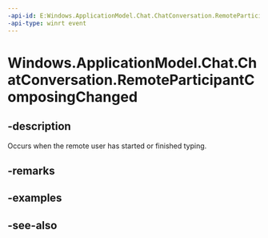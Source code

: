 ```yaml
---
-api-id: E:Windows.ApplicationModel.Chat.ChatConversation.RemoteParticipantComposingChanged
-api-type: winrt event
---
```


<!-- Event syntax
public event Windows.Foundation.TypedEventHandler RemoteParticipantComposingChanged<Windows.ApplicationModel.Chat.ChatConversation,  Windows.ApplicationModel.Chat.RemoteParticipantComposingChangedEventArgs>
-->

# Windows.ApplicationModel.Chat.ChatConversation.RemoteParticipantComposingChanged

## -description
Occurs when the remote user has started or finished typing.

## -remarks

## -examples

## -see-also

